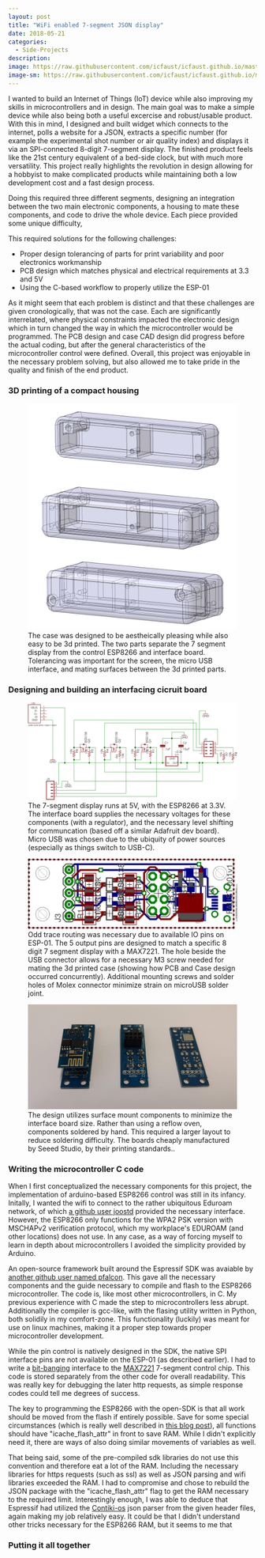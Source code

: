 ```yaml
---
layout: post
title: "WiFi enabled 7-segment JSON display"
date: 2018-05-21
categories:
  - Side-Projects
description: 
image: https://raw.githubusercontent.com/icfaust/icfaust.github.io/master/_screenshots/IPPIOT_title.png
image-sm: https://raw.githubusercontent.com/icfaust/icfaust.github.io/master/_screenshots/IPPIOT_title.png
---
```

I wanted to build an Internet of Things (IoT) device while also improving my skills in microcontrollers and in design.  The main goal was to make a simple device while also being both a useful excercise and robust/usable product. With this in mind, I designed and built widget which connects to the internet, polls a website for a JSON, extracts a specific number (for example the experimental shot number or air quality index) and displays it via an SPI-connected 8-digit 7-segment display. The finished product feels like the 21st century equivalent of a bed-side clock, but with much more versatility. This project really highlights the revolution in design allowing for a hobbyist to make complicated products while maintaining both a low development cost and a fast design process.    

Doing this required three different segments, designing an integration between the two main electronic components, a housing to mate these components, and code to drive the whole device.  Each piece provided some unique difficulty,

This required solutions for the following challenges:

<ul>
  <li>Proper design tolerancing of parts for print variability and poor electronics workmanship</li>
  <li>PCB design which matches physical and electrical requirements at 3.3 and 5V</li>
  <li>Using the C-based workflow to properly utilize the ESP-01 </li>
</ul>

As it might seem that each problem is distinct and that these challenges are given cronologically, that was not the case. Each are significantly interrelated, where physical constraints impacted the electronic design which in turn changed the way in which the microcontroller would be programmed. The PCB design and case CAD design did progress before the actual coding, but after the general characteristics of the microcontroller control were defined. Overall, this project was enjoyable in the necessary problem solving, but also allowed me to take pride in the quality and finish of the end product. 

<h3> 3D printing of a compact housing</h3>

  <figure>
    <img src="https://raw.githubusercontent.com/icfaust/icfaust.github.io/master/_screenshots/CAD_IPPIOT.jpg" alt="CAD of housing"/>
    <figcaption>The case was designed to be aestheically pleasing while also easy to be 3d printed. The two parts separate the 7 segment display from the control ESP8266 and interface board. Tolerancing was important for the screen, the micro USB interface, and mating surfaces between the 3d printed parts. </figcaption>
  </figure>


<h3> Designing and building an interfacing cicruit board</h3>


  <figure>
    <img src="https://raw.githubusercontent.com/icfaust/icfaust.github.io/master/_screenshots/ESP8266_schematic.png" alt="Electronic schematic of mating board"/>
    <figcaption>The 7-segment display runs at 5V, with the ESP8266 at 3.3V. The interface board supplies the necessary voltages for these components (with a regulator), and the necessary level shifting for communcation (based off a similar Adafruit dev board). Micro USB was chosen due to the ubiquity of power sources (especially as things switch to USB-C).</figcaption>
  </figure>

  <figure>
    <img src="https://raw.githubusercontent.com/icfaust/icfaust.github.io/master/_screenshots/g5517.png" alt="PCB CAD for mating board"/>
    <figcaption> Odd trace routing was necessary due to available IO pins on ESP-01. The 5 output pins are designed to match a specific 8 digit 7 segment display with a MAX7221. The hole beside the USB connector allows for a necessary M3 screw needed for mating the 3d printed case (showing how PCB and Case design occurred concurrently). Additional mounting screws and solder holes of Molex connector minimize strain on microUSB solder joint. </figcaption>
  </figure>

  <figure>
    <img src="https://raw.githubusercontent.com/icfaust/icfaust.github.io/master/_screenshots/IMG_20180528_144417327.jpg" alt="PCB board progression"/>
    <figcaption>The design utilizes surface mount components to minimize the interface board size. Rather than using a reflow oven, components soldered by hand. This required a larger layout to reduce soldering difficulty.  The boards cheaply manufactured by Seeed Studio, by their printing standards..</figcaption>
  </figure>

<h3> Writing the microcontroller C code</h3>

When I first conceptualized the necessary components for this project, the implementation of arduino-based ESP8266 control was still in its infancy.  Initally, I wanted the wifi to connect to the rather ubiquitous Eduroam network, of which <a href="https://github.com/joostd/esp8266-eduroam">a github user joostd</a> provided the necessary interface.  However, the ESP8266 only functions for the WPA2 PSK version with MSCHAPv2 verification protocol, which my workplace's EDUROAM (and other locations) does not use. In any case, as a way of forcing myself to learn in depth about microcontrollers I avoided the simplicity provided by Arduino.

An open-source framework built around the Espressif SDK was avaiable by <a href="https://github.com/pfalcon/esp-open-sdk">another github user named pfalcon</a>.  This gave all the necessary components and the guide necessary to compile and flash to the ESP8266 microcontroller. The code is, like most other microcontrollers, in C. My previous experience with C made the step to microcontrollers less abrupt. Additionally the compiler is gcc-like, with the flasing utility written in Python, both solidily in my comfort-zone. This functionality (luckily) was meant for use on linux machines, making it a proper step towards proper microcontroller development.

While the pin control is natively designed in the SDK, the native SPI interface pins are not available on the ESP-01 (as described earlier). I had to write a <a href="https://en.wikipedia.org/wiki/Bit_banging">bit-banging</a> interface to the <a href="https://www.maximintegrated.com/en/products/power/display-power-control/MAX7221.html">MAX7221</a> 7-segment control chip. This code is stored separately from the other code for overall readability.  This was really key for debugging the later http requests, as simple response codes could tell me degrees of success.

The key to programming the ESP8266 with the open-SDK is that all work should be moved from the flash if entirely possible. Save for some special circumstances (which is really well described in <a href="http://www.danielcasner.org/guidelines-for-writing-code-for-the-esp8266/">this blog post</a>), all functions should have "icache_flash_attr" in front to save RAM.  While I didn't explicitly need it, there are ways of also doing similar movements of variables as well.

That being said, some of the pre-compiled sdk libraries do not use this convention and therefore eat a lot of the RAM. Including the necessary libraries for https requests (such as ssl) as well as JSON parsing and wifi libraries exceeded the RAM. I had to compromise and chose to rebuild the JSON package with the "icache_flash_attr" flag to get the RAM necessary to the required limit.  Interestingly enough, I was able to deduce that Espressif had utilized the <a href="https://github.com/contiki-os/contiki/tree/master/apps/json">Contiki-os</a> json parser from the given header files, again making my job relatively easy. It could be that I didn't understand other tricks necessary for the ESP8266 RAM, but it seems to me that 

<h3> Putting it all together</h3>